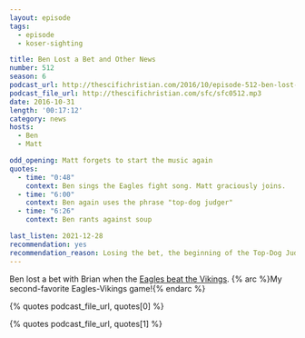 ```yaml
---
layout: episode
tags:
  - episode
  - koser-sighting

title: Ben Lost a Bet and Other News
number: 512
season: 6
podcast_url: http://thescifichristian.com/2016/10/episode-512-ben-lost-a-bet-and-other-news/
podcast_file_url: http://thescifichristian.com/sfc/sfc0512.mp3
date: 2016-10-31
length: '00:17:12'
category: news
hosts:
  - Ben
  - Matt

odd_opening: Matt forgets to start the music again
quotes:
  - time: "0:48"
    context: Ben sings the Eagles fight song. Matt graciously joins.
  - time: "6:00"
    context: Ben again uses the phrase "top-dog judger"
  - time: "6:26"
    context: Ben rants against soup

last_listen: 2021-12-28
recommendation: yes
recommendation_reason: Losing the bet, the beginning of the Top-Dog Judger Controversy, and the soup rant
---
```


Ben lost a bet with Brian when the [Eagles beat the Vikings](https://www.pro-football-reference.com/boxscores/201610230phi.htm).
{% arc %}My second-favorite Eagles-Vikings game!{% endarc %}

{% quotes podcast_file_url, quotes[0] %}

{% quotes podcast_file_url, quotes[1] %}